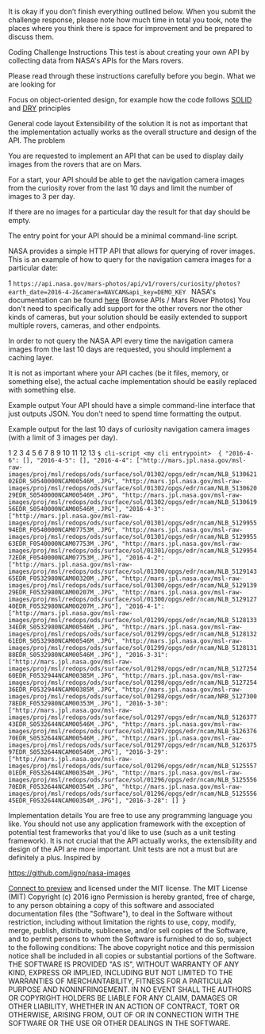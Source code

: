 It is okay if you don’t finish everything outlined below.
When you submit the challenge response,
please note how much time in total you took,
note the places where you think there is space for improvement and be prepared to discuss them.

Coding Challenge Instructions
This test is about creating your own API by collecting data from NASA's APIs for the Mars rovers.

Please read through these instructions carefully before you begin.
What we are looking for

Focus on object-oriented design, for example how the code follows [SOLID](https://en.wikipedia.org/wiki/SOLID) and [DRY](https://en.wikipedia.org/wiki/Don%27t_repeat_yourself) principles


General code layout
Extensibility of the solution
It is not as important that the implementation actually works as the overall structure and design of the API.
The problem

You are requested to implement an API that can be used to display daily images from the rovers that are on Mars.

For a start, your API should be able to get the navigation camera images from the curiosity rover
from the last 10 days and limit the number of images to 3 per day.

If there are no images for a particular day the result for that day should be empty.

The entry point for your API should be a minimal command-line script.

NASA provides a simple HTTP API that allows for querying of rover images.
This is an example of how to query for the navigation camera images for a particular date:

1
`https://api.nasa.gov/mars-photos/api/v1/rovers/curiosity/photos?earth_date=2016-4-2&camera=NAVCAM&api_key=DEMO_KEY
`
NASA's documentation can be found [here](https://api.nasa.gov) (Browse APIs / Mars Rover Photos)
You don't need to specifically add support for the other rovers nor the other kinds of cameras,
but your solution should be easily extended to support multiple rovers, cameras, and other endpoints.

In order to not query the NASA API every time the navigation camera images from the last 10 days are requested,
you should implement a caching layer.

It is not as important where your API caches (be it files, memory, or something else),
the actual cache implementation should be easily replaced with something else.

Example output
Your API should have a simple command-line interface that just outputs JSON.
You don't need to spend time formatting the output.

Example output for the last 10 days of curiosity navigation camera images (with a limit of 3 images per day).

1 2 3 4 5 6 7 8 9 10 11 12 13
`$ cli-script <my cli entrypoint> 
{ "2016-4-6": [], "2016-4-5": [], "2016-4-4": ["http://mars.jpl.nasa.gov/msl-raw-images/proj/msl/redops/ods/surface/sol/01302/opgs/edr/ncam/NLB_513062102EDR_S0540000NCAM00546M_.JPG", "http://mars.jpl.nasa.gov/msl-raw-images/proj/msl/redops/ods/surface/sol/01302/opgs/edr/ncam/NLB_513062029EDR_S0540000NCAM00546M_.JPG", "http://mars.jpl.nasa.gov/msl-raw-images/proj/msl/redops/ods/surface/sol/01302/opgs/edr/ncam/NLB_513061956EDR_S0540000NCAM00546M_.JPG"], "2016-4-3": ["http://mars.jpl.nasa.gov/msl-raw-images/proj/msl/redops/ods/surface/sol/01301/opgs/edr/ncam/NLB_512995594EDR_F0540000NCAM07753M_.JPG", "http://mars.jpl.nasa.gov/msl-raw-images/proj/msl/redops/ods/surface/sol/01301/opgs/edr/ncam/NLB_512995563EDR_F0540000NCAM07753M_.JPG", "http://mars.jpl.nasa.gov/msl-raw-images/proj/msl/redops/ods/surface/sol/01301/opgs/edr/ncam/NLB_512995472EDR_F0540000NCAM07753M_.JPG"], "2016-4-2": ["http://mars.jpl.nasa.gov/msl-raw-images/proj/msl/redops/ods/surface/sol/01300/opgs/edr/ncam/NLB_512914365EDR_F0532980NCAM00320M_.JPG", "http://mars.jpl.nasa.gov/msl-raw-images/proj/msl/redops/ods/surface/sol/01300/opgs/edr/ncam/NLB_512913929EDR_F0532980NCAM00207M_.JPG", "http://mars.jpl.nasa.gov/msl-raw-images/proj/msl/redops/ods/surface/sol/01300/opgs/edr/ncam/NLB_512912740EDR_F0532980NCAM00207M_.JPG"], "2016-4-1": ["http://mars.jpl.nasa.gov/msl-raw-images/proj/msl/redops/ods/surface/sol/01299/opgs/edr/ncam/NLB_512813334EDR_S0532980NCAM00546M_.JPG", "http://mars.jpl.nasa.gov/msl-raw-images/proj/msl/redops/ods/surface/sol/01299/opgs/edr/ncam/NLB_512813261EDR_S0532980NCAM00546M_.JPG", "http://mars.jpl.nasa.gov/msl-raw-images/proj/msl/redops/ods/surface/sol/01299/opgs/edr/ncam/NLB_512813188EDR_S0532980NCAM00546M_.JPG"], "2016-3-31": ["http://mars.jpl.nasa.gov/msl-raw-images/proj/msl/redops/ods/surface/sol/01298/opgs/edr/ncam/NLB_512725460EDR_F0532944NCAM00385M_.JPG", "http://mars.jpl.nasa.gov/msl-raw-images/proj/msl/redops/ods/surface/sol/01298/opgs/edr/ncam/NLB_512725436EDR_F0532944NCAM00385M_.JPG", "http://mars.jpl.nasa.gov/msl-raw-images/proj/msl/redops/ods/surface/sol/01298/opgs/edr/ncam/NRB_512730078EDR_F0532980NCAM00353M_.JPG"], "2016-3-30": ["http://mars.jpl.nasa.gov/msl-raw-images/proj/msl/redops/ods/surface/sol/01297/opgs/edr/ncam/NLB_512637743EDR_S0532644NCAM00546M_.JPG", "http://mars.jpl.nasa.gov/msl-raw-images/proj/msl/redops/ods/surface/sol/01297/opgs/edr/ncam/NLB_512637670EDR_S0532644NCAM00546M_.JPG", "http://mars.jpl.nasa.gov/msl-raw-images/proj/msl/redops/ods/surface/sol/01297/opgs/edr/ncam/NLB_512637597EDR_S0532644NCAM00546M_.JPG"], "2016-3-29": ["http://mars.jpl.nasa.gov/msl-raw-images/proj/msl/redops/ods/surface/sol/01296/opgs/edr/ncam/NLB_512555701EDR_F0532644NCAM00354M_.JPG", "http://mars.jpl.nasa.gov/msl-raw-images/proj/msl/redops/ods/surface/sol/01296/opgs/edr/ncam/NLB_512555670EDR_F0532644NCAM00354M_.JPG", "http://mars.jpl.nasa.gov/msl-raw-images/proj/msl/redops/ods/surface/sol/01296/opgs/edr/ncam/NLB_512555645EDR_F0532644NCAM00354M_.JPG"], "2016-3-28": [] }
`

Implementation details
You are free to use any programming language you like.
You should not use any application framework with the exception of potential test frameworks that you'd like to use (such as a unit testing framework).
It is not crucial that the API actually works, the extensibility and design of the API are more important.
Unit tests are not a must but are definitely a plus.
Inspired by

https://github.com/igno/nasa-images

[Connect to preview](https://github.com/igno/nasa-images)
and licensed under the MIT license.
The MIT License (MIT)
Copyright (c) 2016 igno
Permission is hereby granted, free of charge, to any person obtaining a copy of this software and associated documentation files (the "Software"), to deal in the Software without restriction, including without limitation the rights to use, copy, modify, merge, publish, distribute, sublicense, and/or sell copies of the Software, and to permit persons to whom the Software is furnished to do so, subject to the following conditions:
The above copyright notice and this permission notice shall be included in all copies or substantial portions of the Software.
THE SOFTWARE IS PROVIDED "AS IS", WITHOUT WARRANTY OF ANY KIND, EXPRESS OR IMPLIED, INCLUDING BUT NOT LIMITED TO THE WARRANTIES OF MERCHANTABILITY, FITNESS FOR A PARTICULAR PURPOSE AND NONINFRINGEMENT. IN NO EVENT SHALL THE AUTHORS OR COPYRIGHT HOLDERS BE LIABLE FOR ANY CLAIM, DAMAGES OR OTHER LIABILITY, WHETHER IN AN ACTION OF CONTRACT, TORT OR OTHERWISE, ARISING FROM, OUT OF OR IN CONNECTION WITH THE SOFTWARE OR THE USE OR OTHER DEALINGS IN THE SOFTWARE.